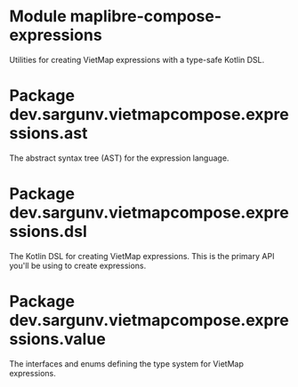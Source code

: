 # Module maplibre-compose-expressions

Utilities for creating VietMap expressions with a type-safe Kotlin DSL.

# Package dev.sargunv.vietmapcompose.expressions.ast

The abstract syntax tree (AST) for the expression language.

# Package dev.sargunv.vietmapcompose.expressions.dsl

The Kotlin DSL for creating VietMap expressions. This is the primary API you'll
be using to create expressions.

# Package dev.sargunv.vietmapcompose.expressions.value

The interfaces and enums defining the type system for VietMap expressions.
